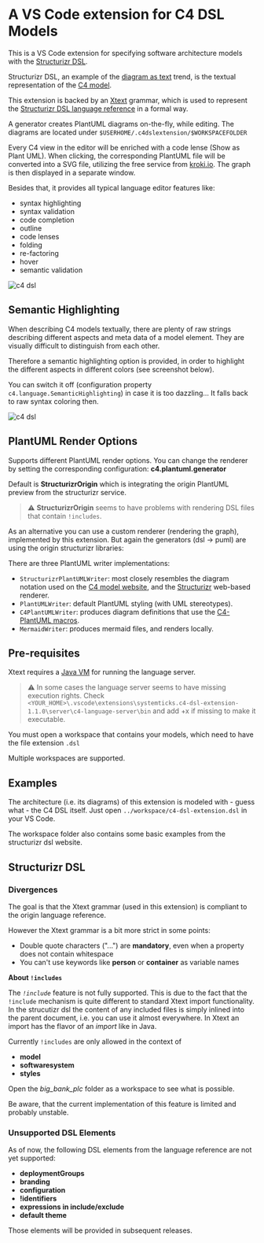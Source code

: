 # A VS Code extension for C4 DSL Models

This is a VS Code extension for specifying software architecture models with the [Structurizr DSL](https://github.com/structurizr/dsl).

Structurizr DSL, an example of the [diagram as text](https://structurizr.com/help/text) trend, is the textual representation of the [C4 model](https://c4model.com/).

This extension is backed by an [Xtext](https://www.eclipse.org/Xtext/) grammar, which is used to represent the [Structurizr DSL language reference](https://github.com/structurizr/dsl/blob/master/docs/language-reference.md) in a formal way.

A generator creates PlantUML diagrams on-the-fly, while editing. The diagrams are located under `$USERHOME/.c4dslextension/$WORKSPACEFOLDER`

Every C4 view in the editor will be enriched with a code lense (Show as Plant UML). When clicking, the corresponding PlantUML file will be converted into a SVG file, utilizing the free service from [kroki.io](https://kroki.io). 
The graph is then displayed in a separate window.

Besides that, it provides all typical language editor features like:

* syntax highlighting
* syntax validation
* code completion
* outline
* code lenses
* folding
* re-factoring
* hover
* semantic validation

![c4 dsl](https://gitlab.com/systemticks/c4-grammar/-/raw/17706e9b41936def3e1a27f8289f6e138ab92707/extension/images/c4dsl-screenshot-1.png)

## Semantic Highlighting

When describing C4 models textually, there are plenty of raw strings describing different aspects and meta data of a model element. They are visually difficult to distinguish from each other.

Therefore a semantic highlighting option is provided, in order to highlight the different aspects in different colors (see screenshot below).

You can switch it off (configuration property `c4.language.SemanticHighlighting`) in case it is too dazzling... It falls back to raw syntax coloring then.

![c4 dsl](https://gitlab.com/systemticks/c4-grammar/-/raw/master/extension/images/c4dsl-semantic-highlighting.png)

## PlantUML Render Options

Supports different PlantUML render options.
You can change the renderer by setting the corresponding configuration: **c4.plantuml.generator**

Default is **StructurizrOrigin** which is integrating the origin PlantUML preview from the structurizr service. 

> :warning: **StructurizrOrigin** seems to have problems with rendering DSL files that contain `!includes`.

As an alternative you can use a custom renderer (rendering the graph), implemented by this extension.
But again the generators (dsl -> puml) are using the origin structurizr libraries:

There are three PlantUML writer implementations:

- `StructurizrPlantUMLWriter`: most closely resembles the diagram notation used on the [C4 model website](https://c4model.com), and the [Structurizr](https://structurizr.com) web-based renderer.
- `PlantUMLWriter`: default PlantUML styling (with UML stereotypes).
- `C4PlantUMLWriter`: produces diagram definitions that use the [C4-PlantUML macros](https://github.com/plantuml-stdlib/C4-PlantUML).
- `MermaidWriter`: produces mermaid files, and renders locally.

## Pre-requisites

Xtext requires a [Java VM](http://java.com/en/download/) for running the language server.

> :warning: In some cases the language server seems to have missing execution rights. Check `<YOUR_HOME>\.vscode\extensions\systemticks.c4-dsl-extension-1.1.0\server\c4-language-server\bin` and add +x if missing to make it executable.

You must open a workspace that contains your models, which need to have the file extension `.dsl` 

Multiple workspaces are supported.

## Examples

The architecture (i.e. its diagrams) of this extension is modeled with - guess what - the C4 DSL itself.
Just open `../workspace/c4-dsl-extension.dsl` in your VS Code.

The workspace folder also contains some basic examples from the structurizr dsl website.

## Structurizr DSL 

### Divergences

The goal is that the Xtext grammar (used in this extension) is compliant to the origin language reference.

However the Xtext grammar is a bit more strict in some points:

* Double quote characters ("...") are **mandatory**, even when a property does not contain whitespace
* You can't use keywords like **person** or **container** as variable names

**About `!includes`**

The *`!include`* feature is not fully supported. This is due to the fact that the `!include` mechanism is quite different to standard Xtext import functionality. In the strucutizr dsl the content of any included files is simply inlined into the parent document, i.e. you can use it almost everywhere. In Xtext an import has the flavor of an _import_ like in Java.

Currently `!includes` are only allowed in the context of
* **model**
* **softwaresystem**
* **styles**

Open the *big_bank_plc* folder as a workspace to see what is possible.

Be aware, that the current implementation of this feature is limited and probably unstable.

### Unsupported DSL Elements

As of now, the following DSL elements from the language reference are not yet supported:

* **deploymentGroups**
* **branding**
* **configuration**
* **!identifiers**
* **expressions in include/exclude**
* **default theme**


Those elements will be provided in subsequent releases.
